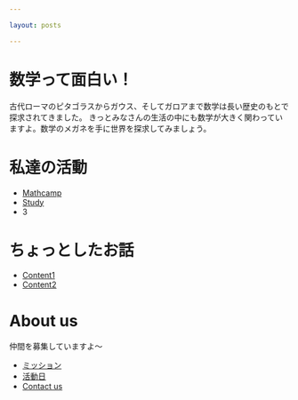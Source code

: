 ```yaml
---

layout: posts

---
```


# 数学って面白い！

古代ローマのピタゴラスからガウス、そしてガロアまで数学は長い歴史のもとで探求されてきました。
きっとみなさんの生活の中にも数学が大きく関わっていますよ。数学のメガネを手に世界を探求してみましょう。


# 私達の活動

- [Mathcamp](/_posts/Doc/Our_activity/Mathcamp.md)
- [Study](/_posts/Doc/Our_activity/Study.md)
- 3

# ちょっとしたお話

- [Content1](/Doc/Contemts/Content1.md)
- [Content2](/Doc/Contemts/Content2.md)
  
# About us

仲間を募集していますよ〜
- [ミッション](Doc/about_us/Mission.md)
- [活動日](/Doc/about_us/About_club.md)
- [Contact us](/Doc/about_us/Contact_us.md)
